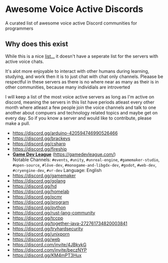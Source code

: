 # Awesome Voice Active Discords
A curated list of awesome voice active Discord communities for programmers

## Why does this exist
While this is a nice [list...](https://github.com/mhxion/awesome-discord-communities) it doesn't have a seperate list for the servers with active voice chats.

It's alot more enjoyable to interact with other humans during learning, studying, and work then it is to just chat with chat only channels. Pleaase be respectful in these servers as there is no where near as many as their is in other communities, because many individials are introverted

I will keep a list of the most voice active servers as long as I'm active on discord, meaning the servers in this list have periods atleast every other month where atleast a few people join the voice channels and talk to one another about compuers and technology related topics and maybe get on every day. So if you know a server and would like to contribute, please make a pull.









* https://discord.gg/arduino-420594746990526466
* https://discord.gg/brackeys
* https://discord.gg/csharp
* https://discord.gg/fireship
* [__Game Dev League__](https://discord.gg/gamedev) (https://gamedevleague.com/) \
Notable Channels: `#events`, `#unity`, `#unreal-engine`, `#gamemaker-studio`, `#open-source`, `#löve-dev`, `#monogame-and-libgdx-dev`, `#godot`, `#web-dev`, `#cryengine-dev`, `#vr-dev`
Language: English
* https://discord.gg/gamemaker
* https://discord.gg/golang
* https://discord.gg/hd
* https://discord.gg/homelab
* https://discord.gg/pcmr
* https://discord.gg/program
* https://discord.gg/python
* https://discord.gg/rust-lang-community
* https://discord.gg/tccpp
* https://discord.gg/together-java-272761734820003841
* https://discord.gg/tryhardsecurity
* https://discord.gg/unixporn
* https://discord.gg/web
* https://discord.com/invite/4JBkykG
* https://discord.com/invite/beczNYP
* https://discord.gg/KM4mPT3Hux
